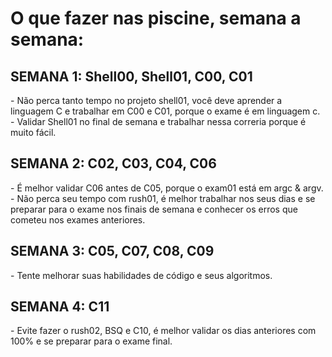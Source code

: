 <h1>O que fazer nas piscine, semana a semana:</h1>

<h2>SEMANA 1: Shell00, Shell01, C00, C01</h2>
- Não perca tanto tempo no projeto shell01, você deve aprender a linguagem C e trabalhar em C00 e C01, porque o exame é em linguagem c.
- Validar Shell01 no final de semana e trabalhar nessa correria porque é muito fácil.

<h2>SEMANA 2: C02, C03, C04, C06</h2>
- É melhor validar C06 antes de C05, porque o exam01 está em argc & argv.
- Não perca seu tempo com rush01, é melhor trabalhar nos seus dias e se preparar para o exame nos finais de semana e conhecer os erros que cometeu nos exames anteriores.

<h2>SEMANA 3: C05, C07, C08, C09</h2>
- Tente melhorar suas habilidades de código e seus algoritmos.

<h2>SEMANA 4: C11</h2>
- Evite fazer o rush02, BSQ e C10, é melhor validar os dias anteriores com 100% e se preparar para o exame final.